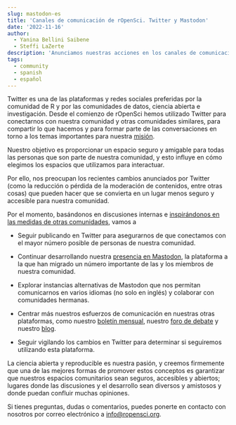 ```yaml
---
slug: mastodon-es
title: 'Canales de comunicación de rOpenSci. Twitter y Mastodon'
date: '2022-11-16'
author: 
  - Yanina Bellini Saibene
  - Steffi LaZerte
description: 'Anunciamos nuestras acciones en los canales de comunicación de rOpenSci como alternativas a Twitter.'
tags:
  - community
  - spanish
  - español
---
```


Twitter es una de las plataformas y redes sociales preferidas por la comunidad de R y por las comunidades de datos, ciencia abierta e investigación. Desde el comienzo de rOpenSci hemos utilizado Twitter para conectarnos con nuestra comunidad y otras comunidades similares, para compartir lo que hacemos y para formar parte de las conversaciones en torno a los temas importantes para nuestra [misión](https://ropensci.org/about/).

Nuestro objetivo es proporcionar un espacio seguro y amigable para todas las personas que son parte de nuestra comunidad, y esto influye en cómo elegimos los espacios que utilizamos para interactuar.

Por ello, nos preocupan los recientes cambios anunciados por Twitter (como la reducción o pérdida de la moderación de contenidos, entre otras cosas) que pueden hacer que se convierta en un lugar menos seguro y accesible para nuestra comunidad.

Por el momento, basándonos en discusiones internas e [inspirándonos en las medidas de otras comunidades](https://carpentries.org/blog/2022/11/community-statement-twitter/), vamos a

* Seguir publicando en Twitter para asegurarnos de que conectamos con el mayor número posible de personas de nuestra comunidad.

* Continuar desarrollando nuestra [presencia en Mastodon](https://fosstodon.org/web/@ropensci), la plataforma a la que han migrado un número importante de las y los miembros de nuestra comunidad.  

* Explorar instancias alternativas de Mastodon que nos permitan comunicarnos en varios idiomas (no solo en inglés) y colaborar con comunidades hermanas.

* Centrar más nuestros esfuerzos de comunicación en nuestras otras plataformas, como nuestro [boletín mensual](/noticias), nuestro [foro de debate](https://discuss.ropensci.org) y nuestro [blog](/blog).

* Seguir vigilando los cambios en Twitter para determinar si seguiremos utilizando esta plataforma.

La ciencia abierta y reproducible es nuestra pasión, y creemos firmemente que una de las mejores formas de promover estos conceptos es garantizar que nuestros espacios comunitarios sean seguros, accesibles y abiertos; lugares donde las discusiones y el desarrollo sean diversos y amistosos y donde puedan confluir muchas opiniones.

Si tienes preguntas, dudas o comentarios, puedes ponerte en contacto con nosotros por correo electrónico a info@ropensci.org.

